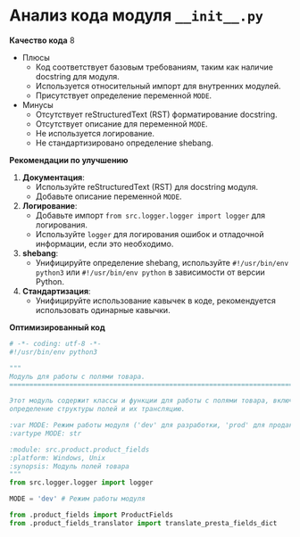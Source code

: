 # Анализ кода модуля `__init__.py`

**Качество кода**
8
-  Плюсы
    - Код соответствует базовым требованиям, таким как наличие docstring для модуля.
    - Используется относительный импорт для внутренних модулей.
    - Присутствует определение переменной `MODE`.
-  Минусы
    -  Отсутствует reStructuredText (RST) форматирование docstring.
    -  Отсутствует описание для переменной `MODE`.
    -  Не используется логирование.
    -  Не стандартизировано определение shebang.

**Рекомендации по улучшению**

1.  **Документация**:
    -   Используйте reStructuredText (RST) для docstring модуля.
    -   Добавьте описание переменной `MODE`.
2.  **Логирование**:
    -   Добавьте импорт `from src.logger.logger import logger` для логирования.
    -   Используйте `logger` для логирования ошибок и отладочной информации, если это необходимо.
3.  **shebang**:
    -   Унифицируйте определение shebang, используйте `#!/usr/bin/env python3` или `#!/usr/bin/env python` в зависимости от версии Python.
4.  **Стандартизация**:
    -   Унифицируйте использование кавычек в коде, рекомендуется использовать одинарные кавычки.

**Оптимизированный код**
```python
# -*- coding: utf-8 -*-
#!/usr/bin/env python3

"""
Модуль для работы с полями товара.
==============================================================================

Этот модуль содержит классы и функции для работы с полями товара, включая
определение структуры полей и их трансляцию.

:var MODE: Режим работы модуля ('dev' для разработки, 'prod' для продакшена).
:vartype MODE: str

:module: src.product.product_fields
:platform: Windows, Unix
:synopsis: Модуль полей товара
"""
from src.logger.logger import logger

MODE = 'dev' # Режим работы модуля

from .product_fields import ProductFields
from .product_fields_translator import translate_presta_fields_dict

```